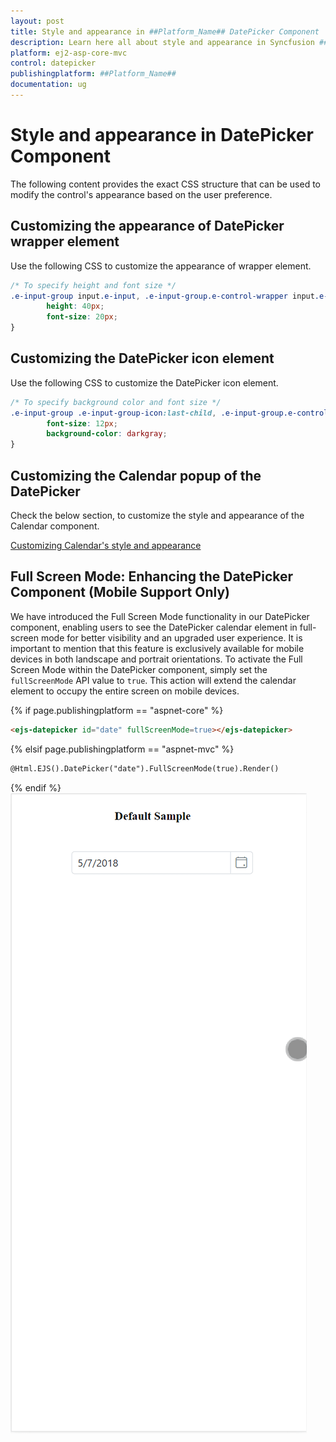 ```yaml
---
layout: post
title: Style and appearance in ##Platform_Name## DatePicker Component
description: Learn here all about style and appearance in Syncfusion ##Platform_Name## DatePicker component of Syncfusion Essential JS 2 and more.
platform: ej2-asp-core-mvc
control: datepicker
publishingplatform: ##Platform_Name##
documentation: ug
---
```


# Style and appearance in DatePicker Component

The following content provides the exact CSS structure that can be used to modify the control's appearance based on the user preference.

## Customizing the appearance of DatePicker wrapper element

Use the following CSS to customize the appearance of wrapper element.

```css
/* To specify height and font size */
.e-input-group input.e-input, .e-input-group.e-control-wrapper input.e-input {
        height: 40px;
        font-size: 20px;
}
```

## Customizing the DatePicker icon element

Use the following CSS to customize the DatePicker icon element.

```css
/* To specify background color and font size */
.e-input-group .e-input-group-icon:last-child, .e-input-group.e-control-wrapper .e-input-group-icon:last-child {
        font-size: 12px;
        background-color: darkgray;
}
```

## Customizing the Calendar popup of the DatePicker

Check the below section, to customize the style and appearance of the Calendar component.

[Customizing Calendar's style and appearance](../calendar/style-appearance/)

## Full Screen Mode: Enhancing the DatePicker Component (Mobile Support Only)

We have introduced the Full Screen Mode functionality in our DatePicker component, enabling users to see the DatePicker calendar element in full-screen mode for better visibility and an upgraded user experience. It is important to mention that this feature is exclusively available for mobile devices in both landscape and portrait orientations. To activate the Full Screen Mode within the DatePicker component, simply set the `fullScreenMode` API value to `true`. This action will extend the calendar element to occupy the entire screen on mobile devices.

{% if page.publishingplatform == "aspnet-core" %}
```html
<ejs-datepicker id="date" fullScreenMode=true></ejs-datepicker>
```

{% elsif page.publishingplatform == "aspnet-mvc" %}
```html
@Html.EJS().DatePicker("date").FullScreenMode(true).Render()
```
{% endif %}
![DatePickerFullScreen](./images/DatePickerFullScreen.gif)